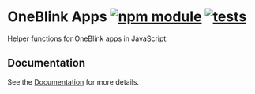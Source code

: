 # OneBlink Apps [![npm module](https://img.shields.io/npm/v/@oneblink/apps.svg)](https://www.npmjs.com/package/@oneblink/apps) [![tests](https://github.com/oneblink/apps/actions/workflows/test.yml/badge.svg)](https://github.com/oneblink/apps/actions)

Helper functions for OneBlink apps in JavaScript.

## Documentation

See the [Documentation](https://oneblink.github.io/apps/) for more details.
